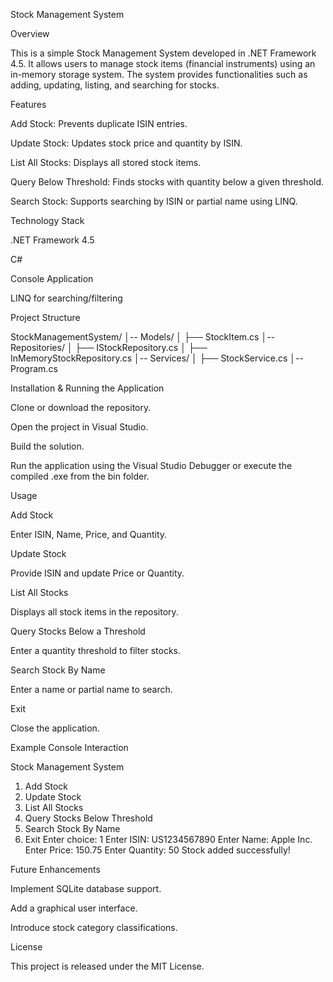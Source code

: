 Stock Management System

Overview

This is a simple Stock Management System developed in .NET Framework 4.5. It allows users to manage stock items (financial instruments) using an in-memory storage system. The system provides functionalities such as adding, updating, listing, and searching for stocks.

Features

Add Stock: Prevents duplicate ISIN entries.

Update Stock: Updates stock price and quantity by ISIN.

List All Stocks: Displays all stored stock items.

Query Below Threshold: Finds stocks with quantity below a given threshold.

Search Stock: Supports searching by ISIN or partial name using LINQ.

Technology Stack

.NET Framework 4.5

C#

Console Application

LINQ for searching/filtering

Project Structure

StockManagementSystem/
│-- Models/
│   ├── StockItem.cs
│-- Repositories/
│   ├── IStockRepository.cs
│   ├── InMemoryStockRepository.cs
│-- Services/
│   ├── StockService.cs
│-- Program.cs

Installation & Running the Application

Clone or download the repository.

Open the project in Visual Studio.

Build the solution.

Run the application using the Visual Studio Debugger or execute the compiled .exe from the bin folder.

Usage

Add Stock

Enter ISIN, Name, Price, and Quantity.

Update Stock

Provide ISIN and update Price or Quantity.

List All Stocks

Displays all stock items in the repository.

Query Stocks Below a Threshold

Enter a quantity threshold to filter stocks.

Search Stock By Name

Enter a name or partial name to search.

Exit

Close the application.

Example Console Interaction

Stock Management System
1. Add Stock
2. Update Stock
3. List All Stocks
4. Query Stocks Below Threshold
5. Search Stock By Name
6. Exit
Enter choice: 1
Enter ISIN: US1234567890
Enter Name: Apple Inc.
Enter Price: 150.75
Enter Quantity: 50
Stock added successfully!

Future Enhancements

Implement SQLite database support.

Add a graphical user interface.

Introduce stock category classifications.

License

This project is released under the MIT License.
